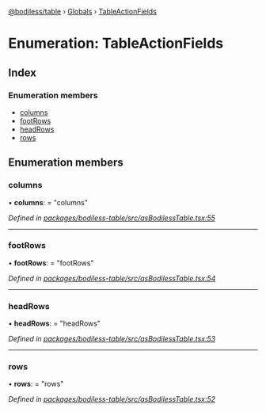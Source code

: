 [@bodiless/table](../README.md) › [Globals](../globals.md) › [TableActionFields](tableactionfields.md)

# Enumeration: TableActionFields

## Index

### Enumeration members

* [columns](tableactionfields.md#columns)
* [footRows](tableactionfields.md#footrows)
* [headRows](tableactionfields.md#headrows)
* [rows](tableactionfields.md#rows)

## Enumeration members

###  columns

• **columns**: = "columns"

*Defined in [packages/bodiless-table/src/asBodilessTable.tsx:55](https://github.com/johnsonandjohnson/Bodiless-JS/blob/e8581c8a/packages/bodiless-table/src/asBodilessTable.tsx#L55)*

___

###  footRows

• **footRows**: = "footRows"

*Defined in [packages/bodiless-table/src/asBodilessTable.tsx:54](https://github.com/johnsonandjohnson/Bodiless-JS/blob/e8581c8a/packages/bodiless-table/src/asBodilessTable.tsx#L54)*

___

###  headRows

• **headRows**: = "headRows"

*Defined in [packages/bodiless-table/src/asBodilessTable.tsx:53](https://github.com/johnsonandjohnson/Bodiless-JS/blob/e8581c8a/packages/bodiless-table/src/asBodilessTable.tsx#L53)*

___

###  rows

• **rows**: = "rows"

*Defined in [packages/bodiless-table/src/asBodilessTable.tsx:52](https://github.com/johnsonandjohnson/Bodiless-JS/blob/e8581c8a/packages/bodiless-table/src/asBodilessTable.tsx#L52)*
